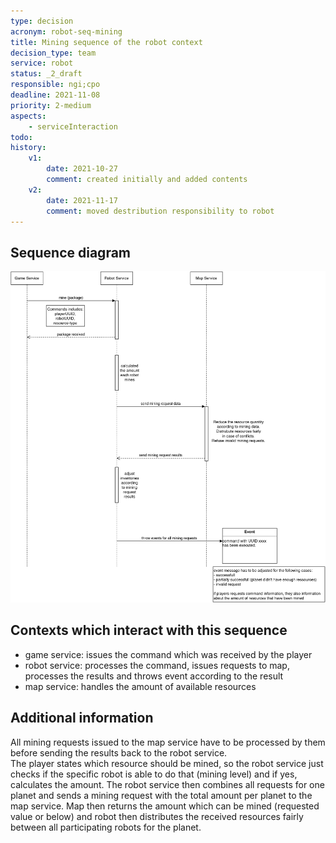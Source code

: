 ```yaml
---
type: decision
acronym: robot-seq-mining
title: Mining sequence of the robot context
decision_type: team
service: robot
status: _2_draft
responsible: ngi;cpo
deadline: 2021-11-08
priority: 2-medium
aspects: 
    - serviceInteraction
todo: 
history:
    v1:
        date: 2021-10-27
        comment: created initially and added contents
    v2:
        date: 2021-11-17
        comment: moved destribution responsibility to robot
---
```


## Sequence diagram

![Robot mining sequence](./images/robot-mining-seq.png)

## Contexts which interact with this sequence

* game service: issues the command which was received by the player  
* robot service: processes the command, issues requests to map, processes the results and throws event according to the result  
* map service: handles the amount of available resources

## Additional information

All mining requests issued to the map service have to be processed by them before sending the results back to the robot service.    
The player states which resource should be mined, so the robot service just checks if the specific robot is able to do that (mining level) and if yes, calculates the amount. The robot service then combines all requests for one planet and sends a mining request with the total amount per planet to the map service. Map then returns the amount which can be mined (requested value or below) and robot then distributes the received resources fairly between all participating robots for the planet.

